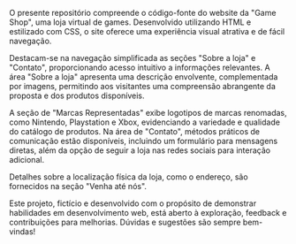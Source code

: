 
O presente repositório compreende o código-fonte do website da "Game Shop", uma loja virtual de games. Desenvolvido utilizando HTML e estilizado com CSS, o site oferece uma experiência visual atrativa e de fácil navegação.

Destacam-se na navegação simplificada as seções "Sobre a loja" e "Contato", proporcionando acesso intuitivo a informações relevantes. A área "Sobre a loja" apresenta uma descrição envolvente, complementada por imagens, permitindo aos visitantes uma compreensão abrangente da proposta e dos produtos disponíveis.

A seção de "Marcas Representadas" exibe logotipos de marcas renomadas, como Nintendo, Playstation e Xbox, evidenciando a variedade e qualidade do catálogo de produtos. Na área de "Contato", métodos práticos de comunicação estão disponíveis, incluindo um formulário para mensagens diretas, além da opção de seguir a loja nas redes sociais para interação adicional.

Detalhes sobre a localização física da loja, como o endereço, são fornecidos na seção "Venha até nós". 

Este projeto, fictício e desenvolvido com o propósito de demonstrar habilidades em desenvolvimento web, está aberto à exploração, feedback e contribuições para melhorias. Dúvidas e sugestões são sempre bem-vindas!
